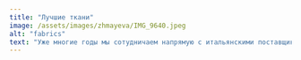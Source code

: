 ```yaml
---
title: "Лучшие ткани"
image: /assets/images/zhmayeva/IMG_9640.jpeg
alt: "fabrics"
text: "Уже многие годы мы сотудничаем напрямую с итальянскими поставщиками тканей, имея возможность всегда предоставить образцы самых последних и актуальных поступлений из Италии. Пошимо регулярных полотен, мы также работаем с самыми трендовыми стоками, имея на них эксклювивные предложения. Вместе мы сможем выбрать для Вас подходящий материал для будущего изделия, учитывая все пожелания и предпочтения, а также наши рекомендации."
---
```

